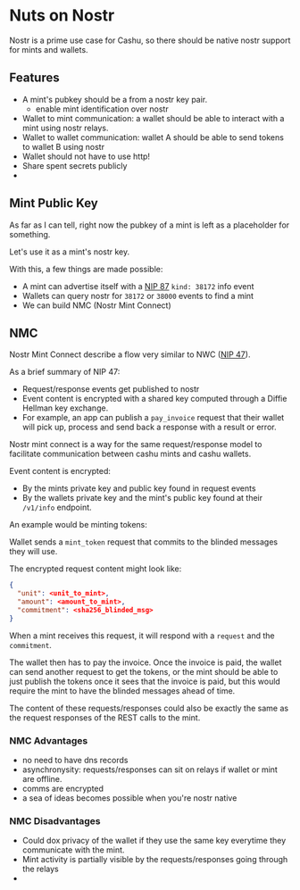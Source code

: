 # Nuts on Nostr

Nostr is a prime use case for Cashu, so there should be native nostr support for mints and wallets.

## Features

- A mint's pubkey should be a from a nostr key pair.
    -  enable mint identification over nostr
- Wallet to mint communication: a wallet should be able to interact with a mint using nostr relays.
- Wallet to wallet communication: wallet A should be able to send tokens to wallet B using nostr
- Wallet should not have to use http!
- Share spent secrets publicly
- 

## Mint Public Key

As far as I can tell, right now the pubkey of a mint is left as a placeholder for something.

Let's use it as a mint's nostr key.

With this, a few things are made possible:

- A mint can advertise itself with a [NIP 87](https://github.com/benthecarman/nips/blob/ecash-mint-discover/87.md) `kind: 38172` info event
- Wallets can query nostr for `38172` or `38000` events to find a mint
- We can build NMC (Nostr Mint Connect)

## NMC

Nostr Mint Connect describe a flow very similar to NWC ([NIP 47](https://github.com/nostr-protocol/nips/blob/master/47.md)).

As a brief summary of NIP 47:

- Request/response events get published to nostr
- Event content is encrypted with a shared key computed through a Diffie Hellman key exchange.
- For example, an app can publish a `pay_invoice` request that their wallet will pick up, process and send back a response with a result or error.

Nostr mint connect is a way for the same request/response model to facilitate communication between cashu mints and cashu wallets.

Event content is encrypted:
- By the mints private key and public key found in request events
- By the wallets private key and the mint's public key found at their `/v1/info` endpoint.

An example would be minting tokens:

Wallet sends a `mint_token` request that commits to the blinded messages they will use.

The encrypted request content might look like:

```json
{
  "unit": <unit_to_mint>,
  "amount": <amount_to_mint>,
  "commitment": <sha256_blinded_msg>
}
```

When a mint receives this request, it will respond with a `request` and the `commitment`.

The wallet then has to pay the invoice. Once the invoice is paid, the wallet can send another request to get the tokens, or the mint should be able to just publish the tokens once it sees that the invoice is paid, but this would require the mint to have the blinded messages ahead of time.

The content of these requests/responses could also be exactly the same as the request responses of the REST calls to the mint.

### NMC Advantages

- no need to have dns records
- asynchronysity: requests/responses can sit on relays if wallet or mint are offline.
- comms are encrypted
- a sea of ideas becomes possible when you're nostr native

### NMC Disadvantages

- Could dox privacy of the wallet if they use the same key everytime they communicate with the mint.
- Mint activity is partially visible by the requests/responses going through the relays
- 
